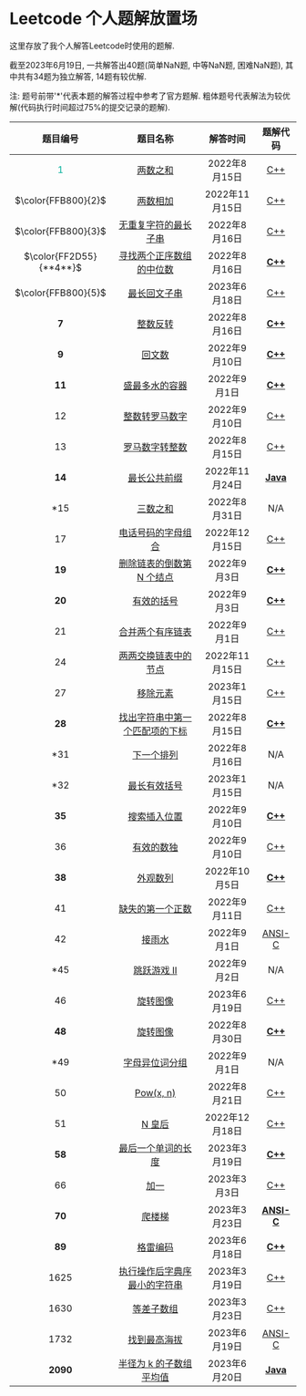 # Leetcode 个人题解放置场

这里存放了我个人解答Leetcode时使用的题解.

截至2023年6月19日, 一共解答出40题(简单NaN题, 中等NaN题, 困难NaN题), 其中共有34题为独立解答, 14题有较优解.

注: 题号前带'*'代表本题的解答过程中参考了官方题解. 粗体题号代表解法为较优解(代码执行时间超过75%的提交记录的题解).

| 题目编号 | 题目名称 | 解答时间 | 题解代码 |
| :-------: | :----------: | :-------: | :-------: |
| <font color="00af9b">1</font> | [两数之和](https://leetcode.com/problems/two-sum) | 2022年8月15日 | [C++](https://github.com/tachibana0626/leetcode/blob/master/src/1.cpp) |
| $\color{FFB800}{2}$ | [两数相加](https://leetcode.com/problems/add-two-numbers) | 2022年11月15日 | [C++](https://github.com/tachibana0626/leetcode/blob/master/src/2.cpp) |
| $\color{FFB800}{3}$ | [无重复字符的最长子串](https://leetcode.com/problems/longest-substring-without-repeating-characters) | 2022年8月16日 | [C++](https://github.com/tachibana0626/leetcode/blob/master/src/3.cpp) |
| $\color{FF2D55}{**4**}$ | [寻找两个正序数组的中位数](https://leetcode.com/problems/median-of-two-sorted-arrays) | 2022年8月16日 | [**C++**](https://github.com/tachibana0626/leetcode/blob/master/src/4.cpp) |
| $\color{FFB800}{5}$ | [最长回文子串](https://leetcode.com/problems/longest-palindromic-substring) | 2023年6月18日 | [C++](https://github.com/tachibana0626/leetcode/blob/master/src/5.cpp) |
| **7** | [整数反转](https://leetcode.com/problems/reverse-integer) | 2022年8月16日 | [**C++**](https://github.com/tachibana0626/leetcode/blob/master/src/7.cpp) |
| **9** | [回文数](https://leetcode.com/problems/palindrome-number) | 2022年9月10日 | [**C++**](https://github.com/tachibana0626/leetcode/blob/master/src/9.cpp) |
| **11** | [盛最多水的容器](https://leetcode.com/problems/container-with-most-water) | 2022年9月1日 | [**C++**](https://github.com/tachibana0626/leetcode/blob/master/src/11.cpp) |
| 12 | [整数转罗马数字]() | 2022年9月10日 | [C++](https://github.com/tachibana0626/leetcode/blob/master/src/12.cpp) |
| 13 | [罗马数字转整数](https://leetcode.com/problems/roman-to-integer) | 2022年8月15日 | [C++](https://github.com/tachibana0626/leetcode/blob/master/src/13.cpp) |
| **14** | [最长公共前缀](https://leetcode.com/problems/longest-common-prefix) | 2022年11月24日 | [**Java**](https://github.com/tachibana0626/leetcode/blob/master/src/14.java) |
| \*15 | [三数之和](https://leetcode.com/problems/3sum) | 2022年8月31日 | N/A |
| 17 | [电话号码的字母组合](https://leetcode.com/problems/letter-combinations-of-a-phone-number) | 2022年12月15日 | [C++](https://github.com/tachibana0626/leetcode/blob/master/src/17.cpp) |
| **19** | [删除链表的倒数第 N 个结点](https://leetcode.com/problems/remove-nth-node-from-end-of-list) | 2022年9月3日 | [**C++**](https://github.com/tachibana0626/leetcode/blob/master/src/19.cpp) |
| **20** | [有效的括号](https://leetcode.com/problems/valid-parentheses) | 2022年9月3日 | [**C++**](https://github.com/tachibana0626/leetcode/blob/master/src/20.cpp) |
| 21 | [合并两个有序链表](https://leetcode.com/problems/merge-two-sorted-lists) | 2022年9月1日 | [C++](https://github.com/tachibana0626/leetcode/blob/master/src/21.cpp) |
| 24 | [两两交换链表中的节点](https://leetcode.com/problems/swap-nodes-in-pairs) | 2022年11月15日 | [C++](https://github.com/tachibana0626/leetcode/blob/master/src/24.cpp) |
| 27 | [移除元素](https://leetcode.com/problems/remove-element) | 2023年1月15日 | [C++](https://github.com/tachibana0626/leetcode/blob/master/src/27.cpp) |
| **28** | [找出字符串中第一个匹配项的下标](find-the-index-of-the-first-occurrence-in-a-string) | 2022年8月15日 | [**C++**](https://github.com/tachibana0626/leetcode/blob/master/src/28.cpp) |
| \*31 | [下一个排列](https://leetcode.com/problems/next-permutation) | 2022年8月16日 | N/A |
| \*32 | [最长有效括号](https://leetcode.com/problems/longest-valid-parentheses) | 2023年1月15日 | N/A |
| **35** | [搜索插入位置](https://leetcode.com/problems/search-insert-position) | 2022年9月10日 | [**C++**](https://github.com/tachibana0626/leetcode/blob/master/src/35.cpp) |
| 36 | [有效的数独](https://leetcode.com/problems/valid-sudoku) | 2022年9月10日 | [C++](https://github.com/tachibana0626/leetcode/blob/master/src/36.cpp) |
| **38** | [外观数列](https://leetcode.com/problems/count-and-say) | 2022年10月5日 | [**C++**](https://github.com/tachibana0626/leetcode/blob/master/src/38.cpp) |
| 41 | [缺失的第一个正数](https://leetcode.com/problems/first-missing-positive) | 2022年9月11日 | [C++](https://github.com/tachibana0626/leetcode/blob/master/src/41.cpp) |
| 42 | [接雨水](https://leetcode.com/problems/trapping-rain-water) | 2022年9月1日 | [ANSI-C](https://github.com/tachibana0626/leetcode/blob/master/src/42.c) |
| \*45 | [跳跃游戏 II](https://leetcode.com/problems/jump-game-ii) | 2022年9月2日 | N/A |
| 46 | [旋转图像](https://leetcode.com/problems/permutations) | 2023年6月19日 | [C++](https://github.com/tachibana0626/leetcode/blob/master/src/46.cpp) |
| **48** | [旋转图像](https://leetcode.com/problems/rotate-image) | 2022年8月30日 | [**C++**](https://github.com/tachibana0626/leetcode/blob/master/src/48.cpp) |
| \*49 | [字母异位词分组](https://leetcode.com/problems/group-anagrams) | 2022年9月1日 | N/A |
| 50 | [Pow(x, n)](https://leetcode.com/problems/powx-n) | 2022年8月21日 | [C++](https://github.com/tachibana0626/leetcode/blob/master/src/50.cpp) |
| 51 | [N 皇后](https://leetcode.com/problems/n-queens) | 2022年12月18日 | [C++](https://github.com/tachibana0626/leetcode/blob/master/src/51.cpp) |
| **58** | [最后一个单词的长度](https://leetcode.com/problems/length-of-last-word) | 2023年3月19日 | [**C++**](https://github.com/tachibana0626/leetcode/blob/master/src/58.cpp) |
| 66 | [加一](https://leetcode.com/problems/plus-one) | 2023年3月3日 | [C++](https://github.com/tachibana0626/leetcode/blob/master/src/66.cpp) |
| **70** | [爬楼梯](https://leetcode.com/problems/climbing-stairs) | 2023年3月23日 | [**ANSI-C**](https://github.com/tachibana0626/leetcode/blob/master/src/70.c) |
| **89** | [格雷编码](https://leetcode.com/problems/gray-code) | 2023年6月18日 | [**C++**](https://github.com/tachibana0626/leetcode/blob/master/src/89.cpp) |
| 1625 | [执行操作后字典序最小的字符串](https://leetcode.com/problems/lexicographically-smallest-string-after-applying-operations) | 2023年3月19日 | [C++](https://github.com/tachibana0626/leetcode/blob/master/src/1625.cpp) |
| 1630 | [等差子数组](https://leetcode.com/problems/arithmetic-subarrays) | 2023年3月23日 | [C++](https://github.com/tachibana0626/leetcode/blob/master/src/1630.cpp) |
| 1732 | [找到最高海拔](https://leetcode.com/problems/find-the-highest-altitude) | 2023年6月19日 | [ANSI-C](https://github.com/tachibana0626/leetcode/blob/master/src/1732.cpp) |
| **2090** | [半径为 k 的子数组平均值](https://leetcode.com/problems/k-radius-subarray-averages) | 2023年6月20日 | [**Java**](https://github.com/tachibana0626/leetcode/blob/master/src/2090.java) |